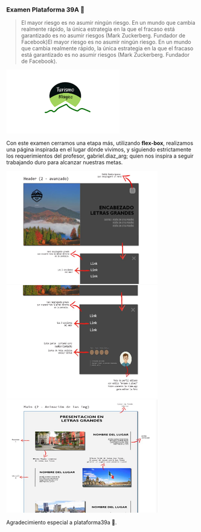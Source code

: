 ### Examen Plataforma 39A 🚀

> El mayor riesgo es no asumir ningún riesgo. En un mundo que cambia realmente rápido, la única estrategia en la que el fracaso está garantizado es no asumir riesgos (Mark Zuckerberg. Fundador de Facebook)El mayor riesgo es no asumir ningún riesgo. En un mundo que cambia realmente rápido, la única estrategia en la que el fracaso está garantizado es no asumir riesgos (Mark Zuckerberg. Fundador de Facebook).

<div>
    <img src="/img/LOGO_TURISMO-01.png" width="300px" alt="">
</div>


Con este examen cerramos una etapa más,  utilizando **flex-box**, realizamos una página inspirada en el lugar dónde vivimos, y siguiendo estrictamente los requerimientos del profesor, gabriel.diaz_arg; quien nos inspira a seguir trabajando duro para alcanzar nuestras metas.

<div>
    <img src="/img/mockup1.jpg" width="400px" height="300px" alt="Fiestas">
</div>
<div>
    <img src="/img/mockup2.jpg" width="400px" height="300px" alt="Fiestas">
</div>
<div>
    <img src="/img/mockup3.jpg" width="400px" height="300px" alt="Fiestas">
</div>


Agradecimiento especial a plataforma39a  🚀.
